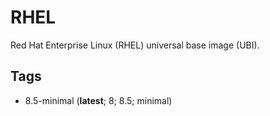 # RHEL

Red Hat Enterprise Linux (RHEL) universal base image (UBI).

## Tags

- 8.5-minimal (**latest**; 8; 8.5; minimal)
